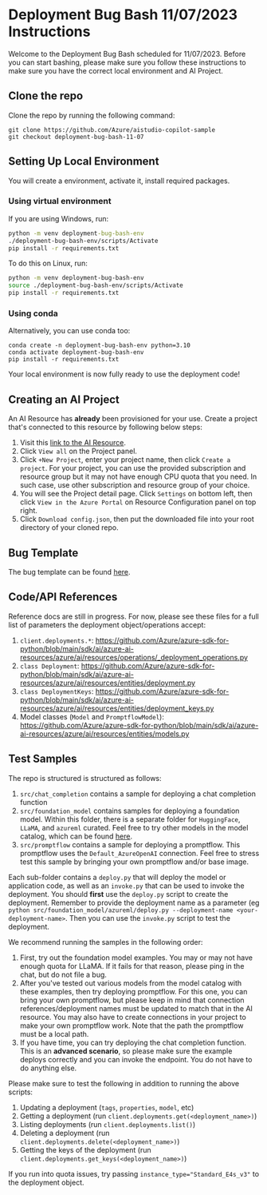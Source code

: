 # Deployment Bug Bash 11/07/2023 Instructions

Welcome to the Deployment Bug Bash scheduled for 11/07/2023. Before you can start bashing, please make sure you follow these instructions to make sure you have the correct
local environment and AI Project.

## Clone the repo

Clone the repo by running the following command:

```shell
git clone https://github.com/Azure/aistudio-copilot-sample
git checkout deployment-bug-bash-11-07
```


## Setting Up Local Environment

You will create a environment, activate it, install required packages.

### Using virtual environment

If you are using Windows, run:

```cmd
python -m venv deployment-bug-bash-env
./deployment-bug-bash-env/scripts/Activate
pip install -r requirements.txt
```

To do this on Linux, run:

```bash
python -m venv deployment-bug-bash-env
source ./deployment-bug-bash-env/scripts/Activate
pip install -r requirements.txt
```

### Using conda

Alternatively, you can use conda too:

```shell
conda create -n deployment-bug-bash-env python=3.10
conda activate deployment-bug-bash-env
pip install -r requirements.txt
```

Your local environment is now fully ready to use the deployment code!

## Creating an AI Project

An AI Resource has **already** been provisioned for your use. Create a project that's connected to this resource by following below steps:

1. Visit this [link to the AI Resource](https://int.ai.azure.com/manage/overview?wsid=/subscriptions/b17253fa-f327-42d6-9686-f3e553e24763/resourceGroups/rg-deploymentbugbash/providers/Microsoft.MachineLearningServices/workspaces/deployment_bug_bash&tid=72f988bf-86f1-41af-91ab-2d7cd011db47).
1. Click `View all` on the Project panel.
1. Click `+New Project`, enter your project name, then click `Create a project`. For your project, you can use the provided subscription and resource group but it may not have enough CPU quota that you need. In such case, use other subscription and resource group of your choice.
1. You will see the Project detail page. Click `Settings` on bottom left, then click `View in the Azure Portal` on Resource Configuration panel on top right.
1. Click `Download config.json`, then put the downloaded file into your root directory of your cloned repo.

<!--
```
python ./scripts/create_project.py --project-name <name of your project>
```

If you run into permission issues, ping in the chat and you will be given access to the test subscription.
-->

## Bug Template

The bug template can be found [here](https://aka.ms/aistudio/createbug).

## Code/API References

Reference docs are still in progress. For now, please see these files for a full list of parameters the deployment object/operations accept:

1. `client.deployments.*`: https://github.com/Azure/azure-sdk-for-python/blob/main/sdk/ai/azure-ai-resources/azure/ai/resources/operations/_deployment_operations.py
1. `class Deployment`: https://github.com/Azure/azure-sdk-for-python/blob/main/sdk/ai/azure-ai-resources/azure/ai/resources/entities/deployment.py
1. `class DeploymentKeys`: https://github.com/Azure/azure-sdk-for-python/blob/main/sdk/ai/azure-ai-resources/azure/ai/resources/entities/deployment_keys.py
1. Model classes (`Model` and `PromptflowModel`): https://github.com/Azure/azure-sdk-for-python/blob/main/sdk/ai/azure-ai-resources/azure/ai/resources/entities/models.py 

## Test Samples

The repo is structured is structured as follows:

1. `src/chat_completion` contains a sample for deploying a chat completion function
1. `src/foundation_model` contains samples for deploying a foundation model. Within this folder, there is a separate folder for `HuggingFace`, `LLaMA`,
and `azureml` curated. Feel free to try other models in the model catalog, which can be found [here](https://int.ai.azure.com/explore/models).
1. `src/promptflow` contains a sample for deploying a promptflow. This promptflow uses the `Default_AzureOpenAI` connection. Feel free to stress
test this sample by bringing your own promptflow and/or base image.

Each sub-folder contains a `deploy.py` that will deploy the model or application code, as well as an `invoke.py` that can be used to invoke the deployment. You should
**first** use the `deploy.py` script to create the deployment. Remember to provide the deployment name as a parameter (eg `python src/foundation_model/azureml/deploy.py --deployment-name <your-deployment-name>`. Then you can use the `invoke.py` script to test the deployment.

We recommend running the samples in the following order:
1. First, try out the foundation model examples. You may or may not have enough quota for LLaMA. If it fails for that reason, please ping in the chat, but do not file a bug.
1. After you've tested out various models from the model catalog with these examples, then try deploying promptflow. For this one, you can bring your own promptflow, but please
keep in mind that connection references/deployment names must be updated to match that in the AI resource. You may also have to create connections in your project to make your
own promptflow work. Note that the path the promptflow must be a local path.
1. If you have time, you can try deploying the chat completion function. This is an **advanced scenario**, so please make sure the example deploys correctly and you can invoke the endpoint. You do not have to do anything else.

Please make sure to test the following in addition to running the above scripts:

1. Updating a deployment (`tags`, `properties`, `model`, etc)
1. Getting a deployment (run `client.deployments.get(<deployment_name>)`)
1. Listing deployments (run `client.deployments.list()`)
1. Deleting a deployment (run `client.deployments.delete(<deployment_name>)`)
1. Getting the keys of the deployment (run `client.deployments.get_keys(<deployment_name>)`)


If you run into quota issues, try passing  `instance_type="Standard_E4s_v3"` to the deployment object.
